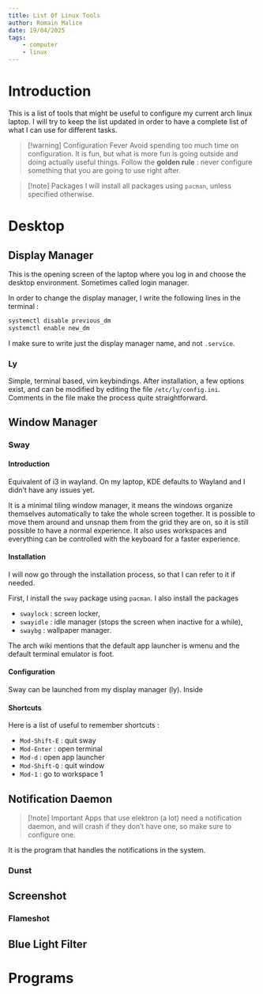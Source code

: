 ```yaml
---
title: List Of Linux Tools
author: Romain Malice
date: 19/04/2025
tags:
    - computer
    - linux
---
```


# Introduction

This is a list of tools that might be useful to configure my current arch linux laptop.
I will try to keep the list updated in order to have a complete list of what I can use for different tasks.

> [!warning] Configuration Fever
> Avoid spending too much time on configuration.
> It is fun, but what is more fun is going outside and doing actually useful things.
> Follow the **golden rule** :
> never configure something that you are going to use right after.

> [!note] Packages
> I will install all packages using `pacman`, unless specified otherwise.

# Desktop

## Display Manager

This is the opening screen of the laptop where you log in and choose the desktop environment.
Sometimes called login manager.

In order to change the display manager, I write the following lines in the terminal :
```bash
systemctl disable previous_dm
systemctl enable new_dm
```

I make sure to write just the display manager name, and not `.service`.

### Ly

Simple, terminal based, vim keybindings.
After installation, a few options exist, and can be modified by editing the file `/etc/ly/config.ini`. 
Comments in the file make the process quite straightforward.

## Window Manager

### Sway

#### Introduction

Equivalent of i3 in wayland.
On my laptop, KDE defaults to Wayland and I didn’t have any issues yet.

It is a minimal tiling window manager, it means the windows organize themselves automatically to take the whole screen together.
It is possible to move them around and unsnap them from the grid they are on, so it is still possible to have a normal experience.
It also uses workspaces and everything can be controlled with the keyboard for a faster experience.

#### Installation

I will now go through the installation process, so that I can refer to it if needed.

First, I install the `sway` package using `pacman`.
I also install the packages
- `swaylock` : screen locker,
- `swayidle` : idle manager (stops the screen when inactive for a while),
- `swaybg` : wallpaper manager.

The arch wiki mentions that the default app launcher is wmenu and the default terminal emulator is foot.

#### Configuration

Sway can be launched from my display manager (ly).
Inside 

#### Shortcuts

Here is a list of useful to remember shortcuts :
- `Mod-Shift-E` : quit sway
- `Mod-Enter` : open terminal
- `Mod-d` : open app launcher
- `Mod-Shift-Q` : quit window
- `Mod-1` : go to workspace 1

## Notification Daemon

> [!note] Important
> Apps that use elektron (a lot) need a notification daemon, and will crash if they don’t have one, so make sure to configure one.

It is the program that handles the notifications in the system.

### Dunst

## Screenshot

### Flameshot

## Blue Light Filter

### 

# Programs

## 